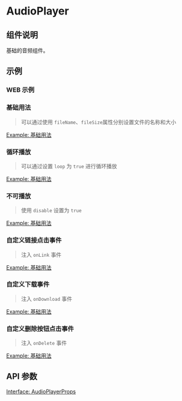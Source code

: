 # AudioPlayer

## 组件说明

基础的音频组件。

## 示例

### WEB 示例

<!-- [Example: 基础用法](./__examples__/web/index.jsx) -->

### 基础用法

> 可以通过使用 `fileName`、`fileSize`属性分别设置文件的名称和大小

[Example: 基础用法](./__examples__/web/base.jsx)

### 循环播放

> 可以通过设置 `loop` 为 `true` 进行循环播放

[Example: 基础用法](./__examples__/web/loop.jsx)

### 不可播放

> 使用 `disable` 设置为 `true`

[Example: 基础用法](./__examples__/web/disable.jsx)

### 自定义链接点击事件

> 注入 `onLink` 事件

[Example: 基础用法](./__examples__/web/link.jsx)
### 自定义下载事件

> 注入 `onDownload` 事件

[Example: 基础用法](./__examples__/web/download.jsx)
### 自定义删除按钮点击事件

> 注入 `onDelete` 事件

[Example: 基础用法](./__examples__/web/delete.jsx)

<!-- ### 小程序示例 -->

<!-- [Example: 基础用法](./__examples__/mini/index.jsx) -->

## API 参数

[Interface: AudioPlayerProps](./interface.ts)
